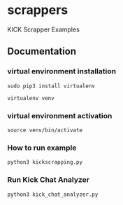 # scrappers
KICK Scrapper Examples


## Documentation

### virtual environment installation

```
sudo pip3 install virtualenv
```

```
virtualenv venv
```
### virtual environment activation
```
source venv/bin/activate
```



###  How to run example
```
python3 kickscrapping.py
```

### Run Kick Chat Analyzer
```
python3 kick_chat_analyzer.py
